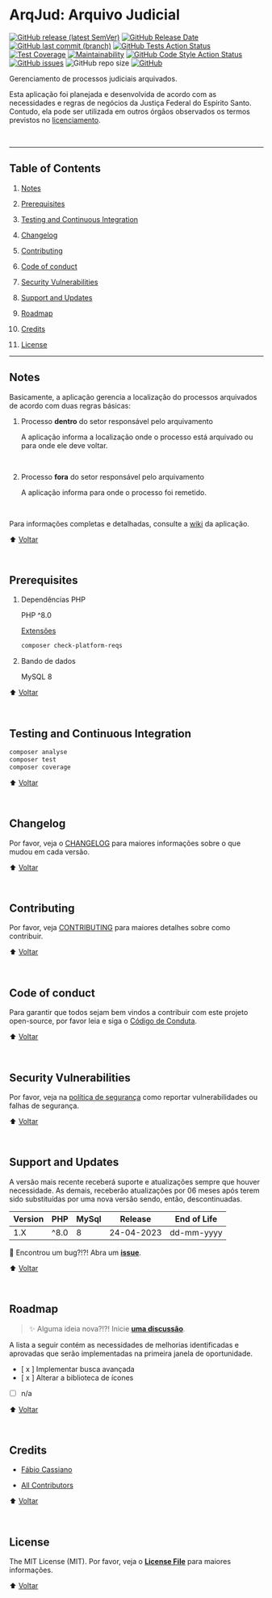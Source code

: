 # ArqJud: Arquivo Judicial

[![GitHub release (latest SemVer)](https://img.shields.io/github/v/release/fruivita/arqjud?logo=github)](/../../releases)
[![GitHub Release Date](https://img.shields.io/github/release-date/fruivita/arqjud?logo=github)](/../../releases)
[![GitHub last commit (branch)](https://img.shields.io/github/last-commit/fruivita/arqjud/main?logo=github)](/../../commits/main)
[![GitHub Tests Action Status](https://img.shields.io/github/actions/workflow/status/fruivita/arqjud/tests.yml?branch=main&label=tests)](/../../actions/workflows/tests.yml?query=branch%3Amain)
[![Test Coverage](https://api.codeclimate.com/v1/badges/e331b0511b37da03e24d/test_coverage)](https://codeclimate.com/github/fruivita/arqjud/test_coverage)
[![Maintainability](https://api.codeclimate.com/v1/badges/e331b0511b37da03e24d/maintainability)](https://codeclimate.com/github/fruivita/arqjud/maintainability)
[![GitHub Code Style Action Status](https://img.shields.io/github/actions/workflow/status/fruivita/arqjud/static.yml?branch=main&label=static)](/../../actions/workflows/static.yml?query=branch%3Amain)
[![GitHub issues](https://img.shields.io/github/issues/fruivita/arqjud?logo=github)](/../../issues)
![GitHub repo size](https://img.shields.io/github/repo-size/fruivita/arqjud?logo=github)
[![GitHub](https://img.shields.io/github/license/fruivita/arqjud?logo=github)](../LICENSE.md)

Gerenciamento de processos judiciais arquivados.

Esta aplicação foi planejada e desenvolvida de acordo com as necessidades e regras de negócios da Justiça Federal do Espírito Santo. Contudo, ela pode ser utilizada em outros órgãos observados os termos previstos no [licenciamento](#license).

&nbsp;

---

## Table of Contents

1. [Notes](#notes)

2. [Prerequisites](#prerequisites)

3. [Testing and Continuous Integration](#testing-and-continuous-integration)

4. [Changelog](#changelog)

5. [Contributing](#contributing)

6. [Code of conduct](#code-of-conduct)

7. [Security Vulnerabilities](#security-vulnerabilities)

8. [Support and Updates](#support-and-updates)

9. [Roadmap](#roadmap)

10. [Credits](#credits)

11. [License](#license)

---

## Notes

Basicamente, a aplicação gerencia a localização do processos arquivados de acordo com duas regras básicas:

1. Processo **dentro** do setor responsável pelo arquivamento

    A aplicação informa a localização onde o processo está arquivado ou para onde ele deve voltar.

    &nbsp;

2. Processo **fora** do setor responsável pelo arquivamento

    A aplicação informa para onde o processo foi remetido.

    &nbsp;

Para informações completas e detalhadas, consulte a [wiki](/../../wiki) da aplicação.

⬆️ [Voltar](#table-of-contents)

&nbsp;

## Prerequisites

1. Dependências PHP

    PHP ^8.0

    [Extensões](https://getcomposer.org/doc/03-cli.md#check-platform-reqs)

    ```bash
    composer check-platform-reqs
    ```

2. Bando de dados

    MySQL 8

⬆️ [Voltar](#table-of-contents)

&nbsp;

## Testing and Continuous Integration

```bash
composer analyse
composer test
composer coverage
```

⬆️ [Voltar](#table-of-contents)

&nbsp;

## Changelog

Por favor, veja o [CHANGELOG](CHANGELOG.md) para maiores informações sobre o que mudou em cada versão.

⬆️ [Voltar](#table-of-contents)

&nbsp;

## Contributing

Por favor, veja [CONTRIBUTING](CONTRIBUTING.md) para maiores detalhes sobre como contribuir.

⬆️ [Voltar](#table-of-contents)

&nbsp;

## Code of conduct

Para garantir que todos sejam bem vindos a contribuir com este projeto open-source, por favor leia e siga o [Código de Conduta](CODE_OF_CONDUCT.md).

⬆️ [Voltar](#table-of-contents)

&nbsp;

## Security Vulnerabilities

Por favor, veja na [política de segurança](/../../security/policy) como reportar vulnerabilidades ou falhas de segurança.

⬆️ [Voltar](#table-of-contents)

&nbsp;

## Support and Updates

A versão mais recente receberá suporte e atualizações sempre que houver necessidade. As demais, receberão atualizações por 06 meses após terem sido substituídas por uma nova versão sendo, então, descontinuadas.

| Version | PHP     | MySql      | Release    | End of Life |
|---------|---------|------------|------------|-------------|
| 1.X     | ^8.0    | 8          | 24-04-2023 | dd-mm-yyyy  |

🐛 Encontrou um bug?!?! Abra um **[issue](/../../issues/new?assignees=fcno&labels=bug%2Ctriage&template=bug_report.yml&title=%5BT%C3%ADtulo+conciso+do+bug%5D)**.

⬆️ [Voltar](#table-of-contents)

&nbsp;

## Roadmap

> ✨ Alguma ideia nova?!?! Inicie **[uma discussão](https://github.com/orgs/fruivita/discussions/new?category=ideas&title=[ArqJud])**.

A lista a seguir contém as necessidades de melhorias identificadas e aprovadas que serão implementadas na primeira janela de oportunidade.

- [ x ] Implementar busca avançada
- [ x ] Alterar a biblioteca de ícones
- [ ] n/a

⬆️ [Voltar](#table-of-contents)

&nbsp;

## Credits

- [Fábio Cassiano](https://github.com/fcno)

- [All Contributors](/../../contributors)

⬆️ [Voltar](#table-of-contents)

&nbsp;

## License

The MIT License (MIT). Por favor, veja o **[License File](../LICENSE.md)** para maiores informações.

⬆️ [Voltar](#table-of-contents)
